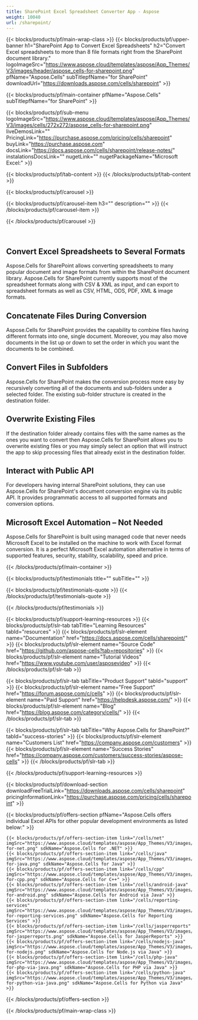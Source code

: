 ```yaml
---
title: SharePoint Excel Spreadsheet Converter App - Aspose 
weight: 10040
url: /sharepoint/ 
---
```


{{< blocks/products/pf/main-wrap-class >}}
{{< blocks/products/pf/upper-banner h1="SharePoint App to Convert Excel Spreadsheets" h2="Convert Excel spreadsheets to more than 8 file formats right from the SharePoint document library." logoImageSrc="https://www.aspose.cloud/templates/aspose/App_Themes/V3/images/header/aspose_cells-for-sharepoint.png" pfName="Aspose.Cells" subTitlepfName="for SharePoint" downloadUrl="https://downloads.aspose.com/cells/sharepoint" >}}

{{< blocks/products/pf/main-container pfName="Aspose.Cells" subTitlepfName="for SharePoint" >}}

{{< blocks/products/pf/sub-menu logoImageSrc="https://www.aspose.cloud/templates/aspose/App_Themes/V3/images/cells/272x272/aspose_cells-for-sharepoint.png" liveDemosLink="" PricingLink="https://purchase.aspose.com/pricing/cells/sharepoint" buyLink="https://purchase.aspose.com" docsLink="https://docs.aspose.com/cells/sharepoint/release-notes/" instalationsDocsLink="" nugetLink="" nugetPackageName="Microsoft Excel:" >}}

{{< blocks/products/pf/tab-content >}}
{{< /blocks/products/pf/tab-content >}}

<!--Diagrams Start-->
{{< blocks/products/pf/carousel >}}

{{< blocks/products/pf/carousel-item h3="" description="" >}}
{{< /blocks/products/pf/carousel-item >}}

{{< /blocks/products/pf/carousel >}}
<!--Diagrams End-->

<!--Feature-section Start-->
<div class="container-fluid features-section bg-gray singleproduct">
 <a class="anchor" id="features" name="features">
 </a>
 <div class="row">
  <div class="container">
   <br/>
   <div class="col-lg-12">
    <h2 class="h2title">
     Convert Excel Spreadsheets to Several Formats
    </h2>
    <p>
     Aspose.Cells for SharePoint allows converting spreadsheets to many popular document and image formats from within the SharePoint document library. Aspose.Cells for SharePoint currently supports most of the spreadsheet formats along with CSV &amp; XML as input, and can export to spreadsheet formats as well as CSV, HTML, ODS, PDF, XML &amp; image formats.
    </p>
   </div>
   <div class="col-lg-12">
    <h2 class="h2title">
     Concatenate Files During Conversion
    </h2>
    <p>
     Aspose.Cells for SharePoint provides the capability to combine files having different formats into one, single document. Moreover, you may also move documents in the list up or down to set the order in which you want the documents to be combined.
    </p>
   </div>
   <div class="col-lg-12">
    <h2 class="h2title">
     Convert Files in Subfolders
    </h2>
    <p>
     Aspose.Cells for SharePoint makes the conversion process more easy by recursively converting all of the documents and sub-folders under a selected folder. The existing sub-folder structure is created in the destination folder.
    </p>
   </div>
   <div class="col-lg-12">
    <h2 class="h2title">
     Overwrite Existing Files
    </h2>
    <p>
     If the destination folder already contains files with the same names as the ones you want to convert then Aspose.Cells for SharePoint allows you to overwrite existing files or you may simply select an option that will instruct the app to skip processing files that already exist in the destination folder.
    </p>
   </div>
   <div class="col-lg-12">
    <h2 class="h2title">
     Interact with Public API
    </h2>
    <p>
     For developers having internal SharePoint solutions, they can use Aspose.Cells for SharePoint's document conversion engine via its public API. It provides programmatic access to all supported formats and conversion options.
    </p>
   </div>
   <div class="col-lg-12">
    <h2 class="h2title">
     Microsoft Excel Automation – Not Needed
    </h2>
    <p>
     Aspose.Cells for SharePoint is built using managed code that never needs Microsoft Excel to be installed on the machine to work with Excel format conversion. It is a perfect Microsoft Excel automation alternative in terms of supported features, security, stability, scalability, speed and price.
    </p>
   </div>
  </div>
 </div>
</div>
<!--Feature-section End-->

{{< /blocks/products/pf/main-container >}}

{{< blocks/products/pf/testimonials title="" subTitle="" >}}

{{< blocks/products/pf/testimonials-quote >}}
{{< /blocks/products/pf/testimonials-quote >}}

{{< /blocks/products/pf/testimonials >}}

{{< blocks/products/pf/support-learning-resources >}}
{{< blocks/products/pf/slr-tab tabTitle="Learning Resources" tabId="resources" >}}
{{< blocks/products/pf/slr-element name="Documentation" href="https://docs.aspose.com/cells/sharepoint/" >}}
{{< blocks/products/pf/slr-element name="Source Code" href="https://github.com/aspose-cells?tab=repositories" >}}
{{< blocks/products/pf/slr-element name="Tutorial Videos" href="https://www.youtube.com/user/asposevideo" >}}
{{< /blocks/products/pf/slr-tab >}}

{{< blocks/products/pf/slr-tab tabTitle="Product Support" tabId="support" >}}
{{< blocks/products/pf/slr-element name="Free Support" href="https://forum.aspose.com/c/cells" >}}
{{< blocks/products/pf/slr-element name="Paid Support" href="https://helpdesk.aspose.com/" >}}
{{< blocks/products/pf/slr-element name="Blog" href="https://blog.aspose.com/category/cells/" >}}
{{< /blocks/products/pf/slr-tab >}}

{{< blocks/products/pf/slr-tab tabTitle="Why Aspose.Cells for SharePoint?" tabId="success-stories" >}}
{{< blocks/products/pf/slr-element name="Customers List" href="https://company.aspose.com/customers" >}}
{{< blocks/products/pf/slr-element name="Success Stories" href="https://company.aspose.com/customers/success-stories/aspose-cells" >}}
{{< /blocks/products/pf/slr-tab >}}

{{< /blocks/products/pf/support-learning-resources >}}

{{< blocks/products/pf/download-section downloadFreeTrialLink="https://downloads.aspose.com/cells/sharepoint" pricingInformationLink="https://purchase.aspose.com/pricing/cells/sharepoint" >}}

{{< blocks/products/pf/offers-section pfName="Aspose.Cells offers individual Excel APIs for other popular development environments as listed below:" >}}

    {{< blocks/products/pf/offers-section-item link="/cells/net" imgSrc="https://www.aspose.cloud/templates/aspose/App_Themes/V3/images/cells/272x272/aspose_cells-for-net.png" sdkName="Aspose.Cells for .NET" >}}
    {{< blocks/products/pf/offers-section-item link="/cells/java" imgSrc="https://www.aspose.cloud/templates/aspose/App_Themes/V3/images/cells/272x272/aspose_cells-for-java.png" sdkName="Aspose.Cells for Java" >}}
    {{< blocks/products/pf/offers-section-item link="/cells/cpp" imgSrc="https://www.aspose.cloud/templates/aspose/App_Themes/V3/images/cells/272x272/aspose_cells-for-cpp.png" sdkName="Aspose.Cells for C++" >}}
    {{< blocks/products/pf/offers-section-item link="/cells/android-java" imgSrc="https://www.aspose.cloud/templates/aspose/App_Themes/V3/images/cells/272x272/aspose_cells-for-android.png" sdkName="Aspose.Cells for Android via Java" >}}
    {{< blocks/products/pf/offers-section-item link="/cells/reporting-services" imgSrc="https://www.aspose.cloud/templates/aspose/App_Themes/V3/images/cells/272x272/aspose_cells-for-reporting-services.png" sdkName="Aspose.Cells for Reporting Services" >}}
    {{< blocks/products/pf/offers-section-item link="/cells/jasperreports" imgSrc="https://www.aspose.cloud/templates/aspose/App_Themes/V3/images/cells/272x272/aspose_cells-for-jasperreports.png" sdkName="Aspose.Cells for JasperReports" >}}
    {{< blocks/products/pf/offers-section-item link="/cells/nodejs-java" imgSrc="https://www.aspose.cloud/templates/aspose/App_Themes/V3/images/cells/272x272/aspose_cells-for-nodejs.png" sdkName="Aspose.Cells for Node.js via Java" >}}
    {{< blocks/products/pf/offers-section-item link="/cells/php-java" imgSrc="https://www.aspose.cloud/templates/aspose/App_Themes/V3/images/cells/272x272/aspose.cells-for-php-via-java.png" sdkName="Aspose.Cells for PHP via Java" >}}
    {{< blocks/products/pf/offers-section-item link="/cells/python-java" imgSrc="https://www.aspose.cloud/templates/aspose/App_Themes/V3/images/cells/272x272/aspose_cells-for-python-via-java.png" sdkName="Aspose.Cells for Python via Java" >}}

{{< /blocks/products/pf/offers-section >}}

{{< /blocks/products/pf/main-wrap-class >}}